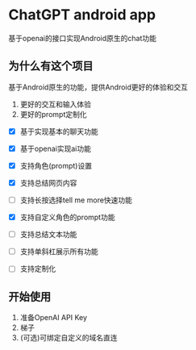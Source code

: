 
# ChatGPT android app

基于openai的接口实现Android原生的chat功能

## 为什么有这个项目

基于Android原生的功能，提供Android更好的体验和交互

1. 更好的交互和输入体验
2. 更好的prompt定制化

- [x] 基于实现基本的聊天功能
- [x] 基于openai实现ai功能
- [x] 支持角色(prompt)设置
- [x] 支持总结网页内容
- [ ] 支持长按选择tell me more快速功能
- [x] 支持自定义角色的prompt功能
- [ ] 支持总结文本功能
- [ ] 支持单斜杠展示所有功能
- [ ] 支持定制化


## 开始使用

1. 准备OpenAI API Key
2. 梯子
3. (可选)可绑定自定义的域名直连